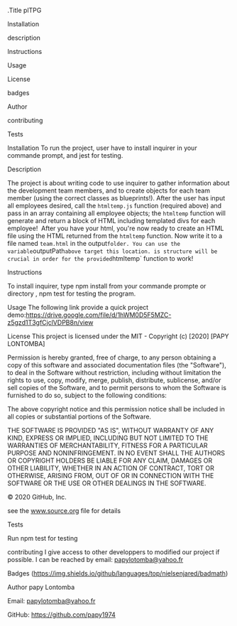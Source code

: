 
.Title
plTPG

Installation

description

Instructions

Usage

License

badges

Author

contributing

Tests

Installation
To run the project, user have to install inquirer in your commande prompt, and jest for testing. 

Description

The project is about writing code to use inquirer to gather information about the development team members,
and to create objects for each team member (using the correct classes as blueprints!).
After the user has input all employees desired, call the `htmltemp.js` function (required
above) and pass in an array containing all employee objects; the `htmltemp` function will
generate and return a block of HTML including templated divs for each employee!
​
After you have your html, you're now ready to create an HTML file using the HTML
returned from the `htmltemp` function. Now write it to a file named `team.html` in the
output` folder. You can use the variable `outputPath` above target this location.
is structure will be crucial in order
for the provided `htmltemp` function to work!


Instructions

To install inquirer, type npm install from your commande prompte or directory , npm test for testing the program. 


Usage
The following link provide a quick project demo:https://drive.google.com/file/d/1hWM0D5F5MZC-z5gzd1T3gfCjclVDPB8n/view

License
This project is licensed under the MIT - Copyright (c) [2020] [PAPY LONTOMBA]

Permission is hereby granted, free of charge, to any person obtaining a copy of this software and associated documentation files (the "Software"), to deal in the Software without restriction, including without limitation the rights to use, copy, modify, merge, publish, distribute, sublicense, and/or sell copies of the Software, and to permit persons to whom the Software is furnished to do so, subject to the following conditions:

The above copyright notice and this permission notice shall be included in all copies or substantial portions of the Software.

THE SOFTWARE IS PROVIDED "AS IS", WITHOUT WARRANTY OF ANY KIND, EXPRESS OR IMPLIED, INCLUDING BUT NOT LIMITED TO THE WARRANTIES OF MERCHANTABILITY, FITNESS FOR A PARTICULAR PURPOSE AND NONINFRINGEMENT. IN NO EVENT SHALL THE AUTHORS OR COPYRIGHT HOLDERS BE LIABLE FOR ANY CLAIM, DAMAGES OR OTHER LIABILITY, WHETHER IN AN ACTION OF CONTRACT, TORT OR OTHERWISE, ARISING FROM, OUT OF OR IN CONNECTION WITH THE SOFTWARE OR THE USE OR OTHER DEALINGS IN THE SOFTWARE.

© 2020 GitHub, Inc.

see the www.source.org file for details

Tests

Run npm test for testing 

contributing
I give access to other developpers to modified our project if possible.  I can be reached by email: papylotomba@yahoo.fr

Badges
(https://img.shields.io/github/languages/top/nielsenjared/badmath)

Author
papy Lontomba

Email: papylotomba@yahoo.fr

GitHub: https://github.com/papy1974
